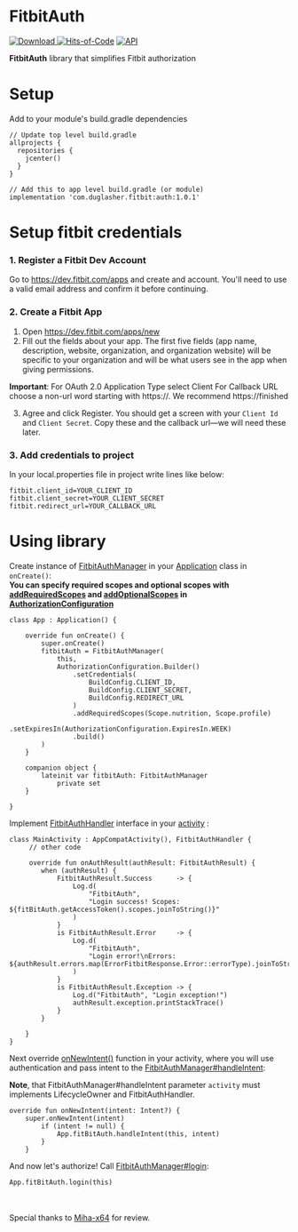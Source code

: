 # FitbitAuth

[ ![Download](https://api.bintray.com/packages/temmax/Fitbit/Auth/images/download.svg?version=1.0.1) ](https://bintray.com/temmax/Fitbit/Auth/1.0.1/link)
[![Hits-of-Code](https://hitsofcode.com/github/TemMax/FitbitAuth)](https://hitsofcode.com/view/github/TemMax/FitbitAuth)
[![API](https://img.shields.io/badge/API-22%2B-yellow.svg?style=flat)](https://android-arsenal.com/api?level=22)

**FitbitAuth** library that simplifies Fitbit authorization

# Setup

Add to your module's build.gradle dependencies

```
// Update top level build.gradle
allprojects {
  repositories {
    jcenter()
  }
}
```

```
// Add this to app level build.gradle (or module)
implementation 'com.duglasher.fitbit:auth:1.0.1'
```

# Setup fitbit credentials

### 1. Register a Fitbit Dev Account

Go to https://dev.fitbit.com/apps and create and account. You'll need to
use a valid email address and confirm it before continuing.

### 2. Create a Fitbit App

1. Open https://dev.fitbit.com/apps/new
2. Fill out the fields about your app. The first five fields (app name,
   description, website, organization, and organization website) will be
   specific to your organization and will be what users see in the app
   when giving permissions.

**Important**: For OAuth 2.0 Application Type select Client For Callback
URL choose a non-url word starting with https://. We recommend
https://finished

3. Agree and click Register. You should get a screen with your `Client
   Id` and `Client Secret`. Copy these and the callback url—we will need
   these later.

### 3. Add credentials to project

In your local.properties file in project write lines like below:

```
fitbit.client_id=YOUR_CLIENT_ID
fitbit.client_secret=YOUR_CLIENT_SECRET
fitbit.redirect_url=YOUR_CALLBACK_URL
```

# Using library

Create instance of
[FitbitAuthManager](https://github.com/TemMax/FitbitAuth/blob/master/auth/src/main/kotlin/com/duglasher/fitbitauth/FitbitAuthManager.kt)
in your
[Application](https://github.com/TemMax/FitbitAuth/blob/master/app/src/main/java/com/duglasher/fitbitauth/App.kt)
class in `onCreate()`:  
**You can specify required scopes and optional scopes with
[addRequiredScopes](https://github.com/TemMax/FitbitAuth/blob/master/auth/src/main/kotlin/com/duglasher/fitbitauth/data/AuthorizationConfiguration.kt#L37)
and
[addOptionalScopes](https://github.com/TemMax/FitbitAuth/blob/master/auth/src/main/kotlin/com/duglasher/fitbitauth/data/AuthorizationConfiguration.kt#L42)
in
[AuthorizationConfiguration](https://github.com/TemMax/FitbitAuth/blob/master/auth/src/main/kotlin/com/duglasher/fitbitauth/data/AuthorizationConfiguration.kt)**

```
class App : Application() {

	override fun onCreate() {
		super.onCreate()
		fitbitAuth = FitbitAuthManager(
			this,
			AuthorizationConfiguration.Builder()
				.setCredentials(
					BuildConfig.CLIENT_ID,
					BuildConfig.CLIENT_SECRET,
					BuildConfig.REDIRECT_URL
				)
				.addRequiredScopes(Scope.nutrition, Scope.profile)
				.setExpiresIn(AuthorizationConfiguration.ExpiresIn.WEEK)
				.build()
		)
	}

	companion object {
		lateinit var fitbitAuth: FitbitAuthManager
			private set
	}

}
```

Implement
[FitbitAuthHandler](https://github.com/TemMax/FitbitAuth/blob/master/auth/src/main/kotlin/com/duglasher/fitbitauth/FitbitAuthHandler.kt)
interface in your
[activity](https://github.com/TemMax/FitbitAuth/blob/master/app/src/main/java/com/duglasher/fitbitauth/MainActivity.kt)
:

```
class MainActivity : AppCompatActivity(), FitbitAuthHandler {
     // other code
    
     override fun onAuthResult(authResult: FitbitAuthResult) {
        when (authResult) {
            FitbitAuthResult.Success      -> {
                Log.d(
                    "FitbitAuth",
                    "Login success! Scopes: ${fitBitAuth.getAccessToken().scopes.joinToString()}"
                )
            }
            is FitbitAuthResult.Error     -> {
                Log.d(
                    "FitbitAuth",
                    "Login error!\nErrors: ${authResult.errors.map(ErrorFitbitResponse.Error::errorType).joinToString()}"
                )
            }
            is FitbitAuthResult.Exception -> {
                Log.d("FitbitAuth", "Login exception!")
                authResult.exception.printStackTrace()
            }
        }
        
    }
}
```

Next override
[onNewIntent()](https://github.com/TemMax/FitbitAuth/blob/master/app/src/main/java/com/duglasher/fitbitauth/MainActivity.kt#L36)
function in your activity, where you will use authentication and pass
intent to the
[FitbitAuthManager#handleIntent](https://github.com/TemMax/FitbitAuth/blob/master/auth/src/main/kotlin/com/duglasher/fitbitauth/FitbitAuthManager.kt#L92):

**Note**, that FitbitAuthManager#handleIntent parameter `activity` must
implements LifecycleOwner and FitbitAuthHandler.

```
override fun onNewIntent(intent: Intent?) {
    super.onNewIntent(intent)
        if (intent != null) {
            App.fitBitAuth.handleIntent(this, intent)
        }
    }
```

And now let's authorize! Call
[FitbitAuthManager#login](https://github.com/TemMax/FitbitAuth/blob/master/auth/src/main/kotlin/com/duglasher/fitbitauth/FitbitAuthManager.kt#L44):

```
App.fitBitAuth.login(this)
```
<br/><br/>
Special thanks to [Miha-x64](https://github.com/Miha-x64) for review.
